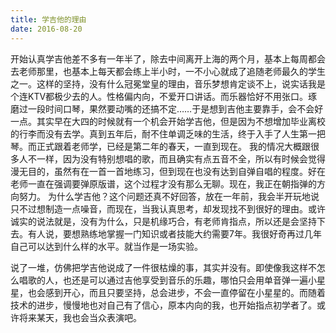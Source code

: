 ```yaml
---
title: 学吉他的理由
date: 2016-08-20
---
```

开始认真学吉他差不多有一年半了，除去中间离开上海的两个月，基本上每周都会去老师那里，也基本上每天都会练上半小时，一不小心就成了追随老师最久的学生之一。这样的坚持，没有什么冠冕堂皇的理由，音乐梦想肯定谈不上，说实话我是个连KTV都极少去的人。性格偏内向，不爱开口讲话。而乐器恰好不用张口。琢磨过一段时间口琴，果然要动嘴的还搞不定……于是想到吉他主要靠手，会不会好一点。其实早在大四的时候就有一个机会开始学吉他，但是因为不想增加毕业离校的行李而没有去学。真到五年后，耐不住单调乏味的生活，终于入手了人生第一把琴。而正式跟着老师学，已经是第二年的春天，一直到现在。
我的情况大概跟很多人不一样，因为没有特别想唱的歌，而且确实有点五音不全，所以有时候会觉得漫无目的，虽然有在一首一首地练习，但到现在也没有达到自弹自唱的程度。好在老师一直在强调要弹原版谱，这个过程才没有那么无聊。现在，我正在朝指弹的方向努力。
为什么学吉他？这个问题还真不好回答，放在一年前，我会半开玩地说只不过想制造一点噪音，而现在，当我认真思考，却发现找不到很好的理由。或许诚实的说法就是，没有为什么，只是机缘巧合，有老师肯指点，所以还是会坚持下去。有人说，要想熟练地掌握一门知识或者技能大约需要7年。我很好奇再过几年自己可以达到什么样的水平。就当作是一场实验。

说了一堆，仿佛把学吉他说成了一件很枯燥的事，其实并没有。即使像我这样不怎么唱歌的人，也还是可以通过吉他享受到音乐的乐趣，哪怕只会用单音弹一遍小星星，也会感到开心，而且只要坚持，总会进步，不会一直停留在小星星的。而随着技术的进步，慢慢地也对自己有了信心，原本内向的我，也开始指点初学者了。或许将来某天，我也会当众表演吧。
